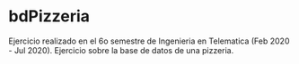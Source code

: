 # bdPizzeria

Ejercicio realizado en el 6o semestre de Ingenieria en Telematica (Feb 2020 - Jul 2020). Ejercicio sobre la base de datos de una pizzeria.
